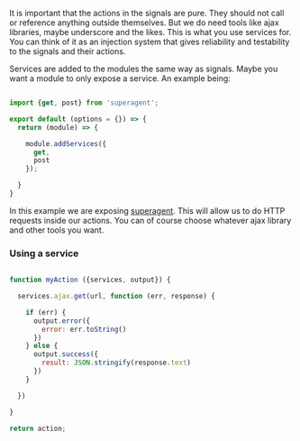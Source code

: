 It is important that the actions in the signals are pure. They should not call or reference anything outside themselves. But we do need tools like ajax libraries, maybe underscore and the likes. This is what you use services for. You can think of it as an injection system that gives reliability and testability to the signals and their actions.

Services are added to the modules the same way as signals. Maybe you want a module to only expose a service. An example being:

```javascript

import {get, post} from 'superagent';

export default (options = {}) => {
  return (module) => {

    module.addServices({
      get,
      post
    });

  }
}
```

In this example we are exposing [superagent](https://github.com/visionmedia/superagent). This will allow us to do HTTP requests inside our actions. You can of course choose whatever ajax library and other tools you want.

### Using a service

```javascript

function myAction ({services, output}) {

  services.ajax.get(url, function (err, response) {

    if (err) {
      output.error({
        error: err.toString()
      })
    } else {
      output.success({
        result: JSON.stringify(response.text)
      })
    }

  })

}

return action;
```
